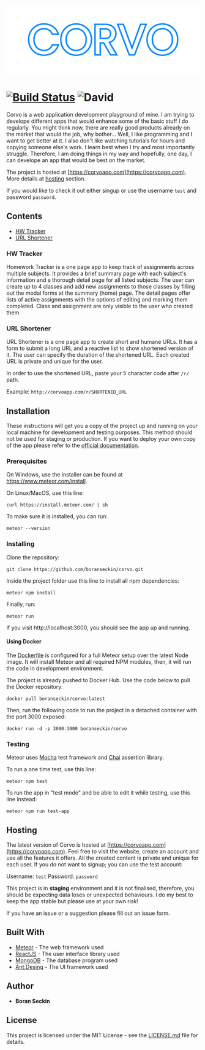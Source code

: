 ![Logo](./corvo-logo.png)
# [![Build Status](https://travis-ci.com/boranseckin/corvo.svg?branch=master)](https://travis-ci.com/boranseckin/corvo) ![David](https://img.shields.io/david/boranseckin/corvo.svg)

Corvo is a web application development playground of mine. I am trying to develope different apps that would enhance some of the basic stuff I do regularly. You might think now, there are really good products already on the market that would the job, why bother... Well, I like programming and I want to get better at it. I also don't like watching tutorials for hours and copying someone else's work. I learn best when I try and most importantly struggle. Therefore, I am doing things in my way and hopefully, one day, I can develope an app that would be best on the market.

The project is hosted at [https://corvoapp.com](https://corvoapp.com). More details at [hosting](#hosting) section.

If you would like to check it out either singup or use the username ```test``` and password ```password```.

## Contents

- [HW Tracker](#hw-tracker)
- [URL Shortener](#url-shortener)

### HW Tracker

Homework Tracker is a one page app to keep track of assignments across multiple subjects. It provides a brief summary page with each subject's information and a thorough detail page for all listed subjects. The user can create up to 4 classes and add new assignments to those classes by filling out the modal forms at the summary (home) page. The detail pages offer lists of active assignments with the options of editing and marking them completed. Class and assignment are only visible to the user who created them.

### URL Shortener

URL Shortener is a one page app to create short and humane URLs. It has a form to submit a long URL and a reactive list to show shortened version of it. The user can specify the duration of the shortened URL. Each created URL is private and unique for the user.

In order to use the shortened URL, paste your 5 character code after `/r/` path.

Example: `http://corvoapp.com/r/SHORTENED_URL`

## Installation

These instructions will get you a copy of the project up and running on your local machine for development and testing purposes. This method should not be used for staging or production. If you want to deploy your own copy of the app please refer to the [official documentation](https://guide.meteor.com/build-tool).

### Prerequisites

On Windows, use the installer can be found at https://www.meteor.com/install.

On Linux/MacOS, use this line:
```
curl https://install.meteor.com/ | sh
```
To make sure it is installed, you can run:
```
meteor --version
```

### Installing

Clone the repository:
```
git clone https://github.com/boranseckin/corvo.git
```
Inside the project folder use this line to install all npm dependencies:
```
meteor npm install
```
Finally, run:
```
meteor run
```
If you visit http://localhost:3000, you should see the app up and running.

#### Using Docker

The [Dockerfile](Dockerfile) is configured for a full Meteor setup over the latest Node image. It will install Meteor and all required NPM modules, then, it will run the code in development environment.

The project is already pushed to Docker Hub. Use the code below to pull the Docker repository:
```
docker pull boranseckin/corvo:latest
```

Then, run the following code to run the project in a detached container with the port 3000 exposed:
```
docker run -d -p 3000:3000 boranseckin/corvo
```

### Testing

Meteor uses [Mocha](https://mochajs.org/) test framework and [Chai](https://www.chaijs.com/) assertion library.

To run a one time test, use this line:
```
meteor npm test
```
To run the app in "test mode" and be able to edit it while testing, use this line instead:
```
meteor npm run test-app
```

## Hosting

The latest version of Corvo is hosted at [https://corvoapp.com](https://corvoapp.com). Feel free to visit the website, create an account and use all the features it offers. All the created content is private and unique for each user. If you do not want to signup; you can use the test account:

Username: ```test``` Password: ```password```

This project is in **staging** environment and it is not finalised, therefore, you should be expecting data loses or unexpected behaviours. I do my best to keep the app stable but please use at your own risk!

If you have an issue or a suggestion please fill out an issue form.

## Built With

* [Meteor](https://www.meteor.com/) - The web framework used
* [ReactJS](https://reactjs.org/) - The user interface library used
* [MongoDB](https://www.mongodb.com/) - The database program used
* [Ant.Desing](https://ant.design.com/) - The UI framework used

## Author

* **Boran Seckin**

## License

This project is licensed under the MIT License - see the [LICENSE.md](LICENSE.md) file for details.
